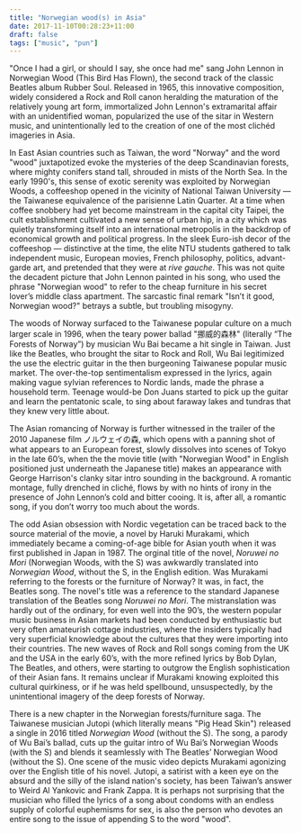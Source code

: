 ```yaml
---
title: "Norwegian wood(s) in Asia"
date: 2017-11-10T00:28:23+11:00
draft: false
tags: ["music", "pun"]
---
```

"Once I had a girl, or should I say, she once had me" sang John Lennon in Norwegian Wood (This Bird Has Flown), the second track of the classic Beatles album Rubber Soul. Released in 1965, this innovative composition, widely considered a Rock and Roll canon heralding the maturation of the relatively young art form, immortalized John Lennon's extramarital affair with an unidentified woman, popularized the use of the sitar in Western music, and unintentionally led to the creation of one of the most clichéd imageries in Asia.

In East Asian countries such as Taiwan, the word "Norway" and the word "wood" juxtapotized evoke the mysteries of the deep Scandinavian forests, where mighty conifers stand tall, shrouded in mists of the North Sea. In the early 1990's, this sense of exotic serenity was exploited by Norwegian Woods, a coffeeshop opened in the vicinity of National Taiwan University — the Taiwanese equivalence of the parisienne Latin Quarter. At a time when coffee snobbery had yet become mainstream in the capital city Taipei, the cult establishment cultivated a new sense of urban hip, in a city which was quietly transforming itself into an international metropolis in the backdrop of economical growth and political progress. In the sleek Euro-ish decor of the coffeeshop — distinctive at the time, the elite NTU students gathered to talk independent music, European movies, French philosophy, politics, advant-garde art, and pretended that they were at _rive gauche_. This was not quite the decadent picture that John Lennon painted in his song, who used the phrase "Norwegian wood" to refer to the cheap furniture in his secret lover’s middle class apartment. The sarcastic final remark "Isn’t it good, Norwegian wood?" betrays a subtle, but troubling misogyny.

The woods of Norway surfaced to the Taiwanese popular culture on a much larger scale in 1996, when the teary power ballad "挪威的森林" (literally “The Forests of Norway”) by musician Wu Bai became a hit single in Taiwan. Just like the Beatles, who brought the sitar to Rock and Roll, Wu Bai legitimized the use the electric guitar in the then burgeoning Taiwanese popular music market. The over-the-top sentimentalism expressed in the lyrics, again making vague sylvian references to Nordic lands, made the phrase a household term. Teenage would-be Don Juans started to pick up the guitar and learn the pentatonic scale, to sing about faraway lakes and tundras that they knew very little about.

The Asian romancing of Norway is further witnessed in the trailer of the 2010 Japanese film ノルウェイの森, which opens with a panning shot of what appears to an European forest, slowly dissolves into scenes of Tokyo in the late 60’s, when the the movie title (with "Norwegian Wood" in English positioned just underneath the Japanese title) makes an appearance with George Harrison's clanky sitar intro sounding in the background. A romantic montage, fully drenched in cliché, flows by with no hints of irony in the presence of John Lennon’s cold and bitter cooing. It is, after all, a romantic song, if you don’t worry too much about the words.

The odd Asian obsession with Nordic vegetation can be traced back to the source material of the movie, a novel by Haruki Murakami, which immediately became a coming-of-age bible for Asian youth when it was first published in Japan in 1987. The orginal title of the novel, _Noruwei no Mori_ (Norwegian Woods, with the S) was awkwardly translated into _Norwegian Wood_, without the S, in the English edition. Was Murakami referring to the forests or the furniture of Norway? It was, in fact, the Beatles song. The novel's title was a reference to the standard Japanese translation of the Beatles song _Noruwei no Mori_. The mistranslation was hardly out of the ordinary, for even well into the 90’s, the western popular music business in Asian markets had been conducted by enthusiastic but very often amateurish cottage industries, where the insiders typically had very superficial knowledge about the cultures that they were importing into their countries. The new waves of Rock and Roll songs coming from the UK and the USA in the early 60’s, with the more refined lyrics by Bob Dylan, The Beatles, and others, were starting to outgrow the English sophistication of their Asian fans. It remains unclear if Murakami knowing exploited this cultural quirkiness, or if he was held spellbound, unsuspectedly, by the unintentional imagery of the deep forests of Norway.

There is a new chapter in the Norwegian forests/furniture saga. The Taiwanese musician Jutopi (which literally means "Pig Head Skin") released a single in 2016 titled _Norwegian Wood_ (without the S). The song, a parody of Wu Bai’s ballad, cuts up the guitar intro of Wu Bai’s Norwegian Woods (with the S) and blends it seamlessly with The Beatles’ Norwegian Wood (without the S). One scene of the music video depicts Murakami agonizing over the English title of his novel. Jutopi, a satirist with a keen eye on the absurd and the silly of the island nation's society, has been Taiwan’s answer to Weird Al Yankovic and Frank Zappa. It is perhaps not surprising that the musician who filled the lyrics of a song about condoms with an endless supply of colorful euphemisms for sex, is also the person who devotes an entire song to the issue of appending S to the word "wood".
